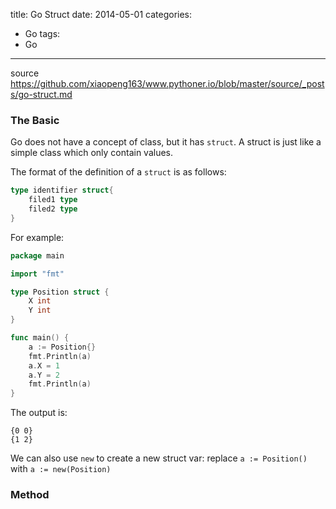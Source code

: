 title: Go Struct
date: 2014-05-01
categories:
- Go
tags:
- Go
---

source https://github.com/xiaopeng163/www.pythoner.io/blob/master/source/_posts/go-struct.md

### The Basic

Go does not have a concept of class, but it has `struct`. A struct is just like a simple class which only contain values.

The format of the definition of a `struct` is as follows:

```go
type identifier struct{
    filed1 type
    filed2 type
}
```

For example:

```go
package main

import "fmt"

type Position struct {
	X int
	Y int
}

func main() {
	a := Position{}
	fmt.Println(a)
	a.X = 1
	a.Y = 2
	fmt.Println(a)
}
```

The output is:
```
{0 0}
{1 2}
```

We can also use `new` to create a new struct var: replace `a := Position()` with `a := new(Position)`

### Method

